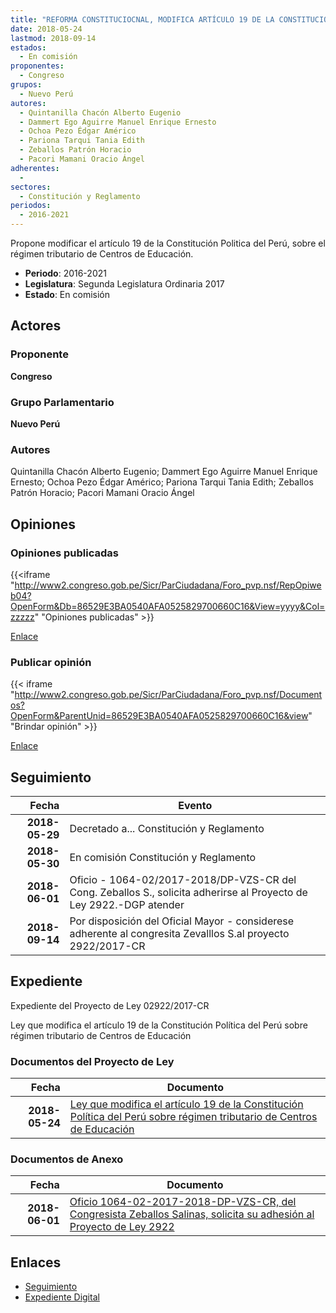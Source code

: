 ```yaml
---
title: "REFORMA CONSTITUCIOCNAL, MODIFICA ARTÍCULO 19 DE LA CONSTITUCIÓN POLITICA DEL PERÚ, RÉGIMEN TRIBUTARIO DE CENTROS DE EDUCACIÓN"
date: 2018-05-24
lastmod: 2018-09-14
estados: 
  - En comisión
proponentes: 
  - Congreso
grupos: 
  - Nuevo Perú
autores: 
  - Quintanilla Chacón Alberto Eugenio
  - Dammert Ego Aguirre Manuel Enrique Ernesto
  - Ochoa Pezo Édgar Américo
  - Pariona Tarqui Tania Edith
  - Zeballos Patrón Horacio
  - Pacori Mamani Oracio Ángel
adherentes: 
  - 
sectores: 
  - Constitución y Reglamento
periodos: 
  - 2016-2021
---
```


Propone modificar el artículo 19 de la Constitución Politica del Perú, sobre el régimen tributario de Centros de Educación.

- **Periodo**: 2016-2021
- **Legislatura**: Segunda Legislatura Ordinaria 2017
- **Estado**: En comisión

## Actores

### Proponente

**Congreso**

### Grupo Parlamentario

**Nuevo Perú**

### Autores

Quintanilla Chacón Alberto Eugenio; Dammert Ego Aguirre Manuel Enrique Ernesto; Ochoa Pezo Édgar Américo; Pariona Tarqui Tania Edith; Zeballos Patrón Horacio; Pacori Mamani Oracio Ángel


## Opiniones

### Opiniones publicadas

{{<iframe "http://www2.congreso.gob.pe/Sicr/ParCiudadana/Foro_pvp.nsf/RepOpiweb04?OpenForm&Db=86529E3BA0540AFA0525829700660C16&View=yyyy&Col=zzzzz" "Opiniones publicadas" >}}

[Enlace](http://www2.congreso.gob.pe/Sicr/ParCiudadana/Foro_pvp.nsf/RepOpiweb04?OpenForm&Db=86529E3BA0540AFA0525829700660C16&View=yyyy&Col=zzzzz)
### Publicar opinión

{{< iframe "http://www2.congreso.gob.pe/Sicr/ParCiudadana/Foro_pvp.nsf/Documentos?OpenForm&ParentUnid=86529E3BA0540AFA0525829700660C16&view" "Brindar opinión" >}}

[Enlace](http://www2.congreso.gob.pe/Sicr/ParCiudadana/Foro_pvp.nsf/Documentos?OpenForm&ParentUnid=86529E3BA0540AFA0525829700660C16&view)

## Seguimiento

| Fecha | Evento |
|------:|--------|
| **2018-05-29** | Decretado a... Constitución y Reglamento|
| **2018-05-30** | En comisión Constitución y Reglamento|
| **2018-06-01** | Oficio - 1064-02/2017-2018/DP-VZS-CR del Cong. Zeballos S., solicita adherirse al Proyecto de Ley 2922.-DGP atender|
| **2018-09-14** | Por disposición del Oficial Mayor - considerese adherente al congresita Zevalllos S.al proyecto 2922/2017-CR|


## Expediente

Expediente del Proyecto de Ley 02922/2017-CR

Ley que modifica el artículo 19 de la Constitución Política del Perú sobre régimen tributario de Centros de Educación


### Documentos del Proyecto de Ley

| Fecha | Documento |
|------:|--------|
| **2018-05-24** | [Ley que modifica el artículo 19 de la Constitución Política del Perú sobre régimen tributario de Centros de Educación](http://www.leyes.congreso.gob.pe/Documentos/2016_2021/Proyectos_de_Ley_y_de_Resoluciones_Legislativas/PL0292220180524..pdf) |

### Documentos de Anexo

| Fecha | Documento |
|------:|--------|
| **2018-06-01** | [Oficio 1064-02-2017-2018-DP-VZS-CR, del Congresista Zeballos Salinas, solicita su adhesión al Proyecto de Ley 2922](http://www.leyes.congreso.gob.pe/Documentos/2016_2021/Adhesiones/Proyectos_de_Ley/OFICIO-1064-02-2017-2018-DP-VZS-CR.pdf) |

## Enlaces 

- [Seguimiento](http://www2.congreso.gob.pe/Sicr/TraDocEstProc/CLProLey2016.nsf/f7fff46988ca05b1052578e100829cc7/562f27ab3cb6ffea052582970076f199?OpenDocument)
- [Expediente Digital](http://www2.congreso.gob.pe/Sicr/TraDocEstProc/CLProLey2016.nsf/f7fff46988ca05b1052578e100829cc7/562f27ab3cb6ffea052582970076f199?OpenDocument&Click=05257FB7005EB655.eb71d0cf91d8294e05256cdf006b5706/$Body/0.1C6C)
